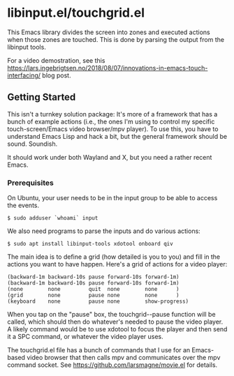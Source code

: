 # libinput.el/touchgrid.el

This Emacs library divides the screen into zones and executed actions
when those zones are touched.  This is done by parsing the output from
the libinput tools.

For a video demostration, see this
https://lars.ingebrigtsen.no/2018/08/07/innovations-in-emacs-touch-interfacing/
blog post.

## Getting Started

This isn't a turnkey solution package: It's more of a framework that
has a bunch of example actions (i.e., the ones I'm using to control my
specific touch-screen/Emacs video browser/mpv player).  To use this,
you have to understand Emacs Lisp and hack a bit, but the general
framework should be sound.  Soundish.

It should work under both Wayland and X, but you need a rather recent
Emacs.

### Prerequisites

On Ubuntu, your user needs to be in the input group to be able to
access the events.  

```
$ sudo adduser `whoami` input
```

We also need programs to parse the inputs and do various actions:

```
$ sudo apt install libinput-tools xdotool onboard qiv
```

The main idea is to define a grid (how detailed is you to you) and
fill in the actions you want to have happen.  Here's a grid of actions
for a video player:


```
(backward-1m backward-10s pause forward-10s forward-1m)
(backward-1m backward-10s pause forward-10s forward-1m)
(none        none         quit  none        none      ) 
(grid        none         pause none        none      )
(keyboard    none         pause none        show-progress)
```

When you tap on the "pause" box, the touchgrid--pause function will be
called, which should then do whatever's needed to pause the video
player.  A likely command would be to use xdotool to focus the player
and then send it a SPC command, or whatever the video player uses.

The touchgrid.el file has a bunch of commands that I use for an
Emacs-based video browser that then calls mpv and communicates over
the mpv command socket.  See https://github.com/larsmagne/movie.el for
details.

